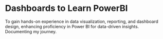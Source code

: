 # Dashboards to Learn PowerBI
To gain hands-on experience in data visualization, reporting, and dashboard design, enhancing proficiency in Power BI for data-driven insights. Documenting my journey.
